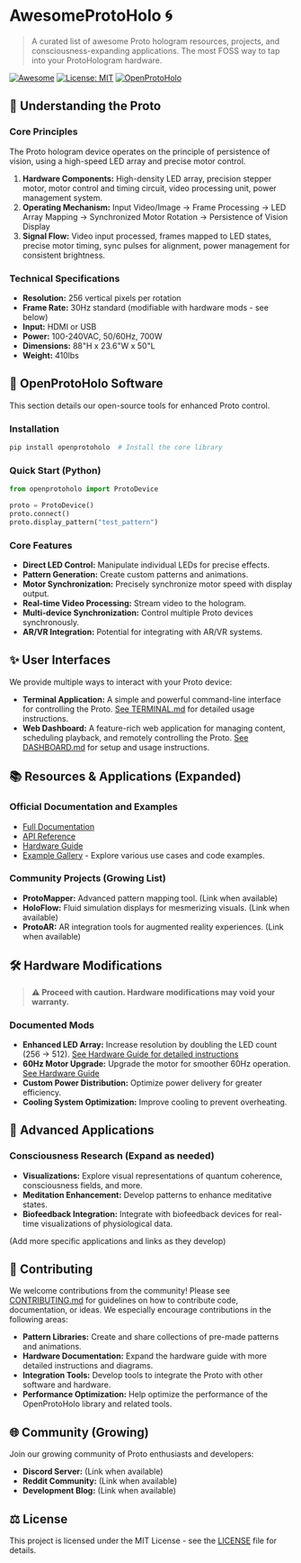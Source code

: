 # AwesomeProtoHolo 🌀

> A curated list of awesome Proto hologram resources, projects, and consciousness-expanding applications. The most FOSS way to tap into your ProtoHologram hardware.

[![Awesome](https://awesome.re/badge.svg)](https://awesome.re)
[![License: MIT](https://img.shields.io/badge/License-MIT-yellow.svg)](https://opensource.org/licenses/MIT)
[![OpenProtoHolo](https://img.shields.io/badge/OpenProtoHolo-v0.1-blue.svg)](https://github.com/yourorg/OpenProtoHolo)


## 🌟 Understanding the Proto

### Core Principles

The Proto hologram device operates on the principle of persistence of vision, using a high-speed LED array and precise motor control.

1. **Hardware Components:** High-density LED array, precision stepper motor, motor control and timing circuit, video processing unit, power management system.
2. **Operating Mechanism:** Input Video/Image → Frame Processing → LED Array Mapping → Synchronized Motor Rotation → Persistence of Vision Display
3. **Signal Flow:** Video input processed, frames mapped to LED states, precise motor timing, sync pulses for alignment, power management for consistent brightness.

### Technical Specifications

* **Resolution:** 256 vertical pixels per rotation
* **Frame Rate:** 30Hz standard (modifiable with hardware mods - see below)
* **Input:** HDMI or USB
* **Power:** 100-240VAC, 50/60Hz, 700W
* **Dimensions:** 88"H x 23.6"W x 50"L
* **Weight:** 410lbs



## 🚀 OpenProtoHolo Software

This section details our open-source tools for enhanced Proto control.

### Installation

```bash
pip install openprotoholo  # Install the core library
```

### Quick Start (Python)

```python
from openprotoholo import ProtoDevice

proto = ProtoDevice()
proto.connect()
proto.display_pattern("test_pattern")
```

### Core Features

* **Direct LED Control:** Manipulate individual LEDs for precise effects.
* **Pattern Generation:**  Create custom patterns and animations.
* **Motor Synchronization:**  Precisely synchronize motor speed with display output.
* **Real-time Video Processing:** Stream video to the hologram.
* **Multi-device Synchronization:** Control multiple Proto devices synchronously.
* **AR/VR Integration:**  Potential for integrating with AR/VR systems.


## ✨ User Interfaces

We provide multiple ways to interact with your Proto device:

* **Terminal Application:**  A simple and powerful command-line interface for controlling the Proto.  [See TERMINAL.md](TERMINAL.md) for detailed usage instructions.
* **Web Dashboard:** A feature-rich web application for managing content, scheduling playback, and remotely controlling the Proto.  [See DASHBOARD.md](DASHBOARD.md) for setup and usage instructions.

## 📚 Resources & Applications (Expanded)

### Official Documentation and Examples

- [Full Documentation](https://openprotoholo.readthedocs.io/)
- [API Reference](https://openprotoholo.readthedocs.io/api)
- [Hardware Guide](https://openprotoholo.readthedocs.io/hardware)
- [Example Gallery](https://openprotoholo.readthedocs.io/examples) -  Explore various use cases and code examples.

### Community Projects (Growing List)

* **ProtoMapper:** Advanced pattern mapping tool. (Link when available)
* **HoloFlow:** Fluid simulation displays for mesmerizing visuals. (Link when available)
* **ProtoAR:**  AR integration tools for augmented reality experiences. (Link when available)


## 🛠️ Hardware Modifications

> **⚠️ Proceed with caution. Hardware modifications may void your warranty.**


### Documented Mods

* **Enhanced LED Array:** Increase resolution by doubling the LED count (256 → 512). [See Hardware Guide for detailed instructions](https://openprotoholo.readthedocs.io/hardware#enhanced-led-array)
* **60Hz Motor Upgrade:**  Upgrade the motor for smoother 60Hz operation. [See Hardware Guide](https://openprotoholo.readthedocs.io/hardware#60hz-motor-upgrade)
* **Custom Power Distribution:** Optimize power delivery for greater efficiency.
* **Cooling System Optimization:**  Improve cooling to prevent overheating.


## 🌈 Advanced Applications

### Consciousness Research (Expand as needed)

* **Visualizations:** Explore visual representations of quantum coherence, consciousness fields, and more.
* **Meditation Enhancement:** Develop patterns to enhance meditative states.
* **Biofeedback Integration:** Integrate with biofeedback devices for real-time visualizations of physiological data.

(Add more specific applications and links as they develop)


## 🤝 Contributing

We welcome contributions from the community! Please see [CONTRIBUTING.md](CONTRIBUTING.md) for guidelines on how to contribute code, documentation, or ideas.  We especially encourage contributions in the following areas:

* **Pattern Libraries:** Create and share collections of pre-made patterns and animations.
* **Hardware Documentation:**  Expand the hardware guide with more detailed instructions and diagrams.
* **Integration Tools:** Develop tools to integrate the Proto with other software and hardware.
* **Performance Optimization:** Help optimize the performance of the OpenProtoHolo library and related tools.


## 🌐 Community (Growing)


Join our growing community of Proto enthusiasts and developers:


* **Discord Server:** (Link when available)
* **Reddit Community:** (Link when available)
* **Development Blog:** (Link when available)


## ⚖️ License

This project is licensed under the MIT License - see the [LICENSE](LICENSE) file for details.

```
